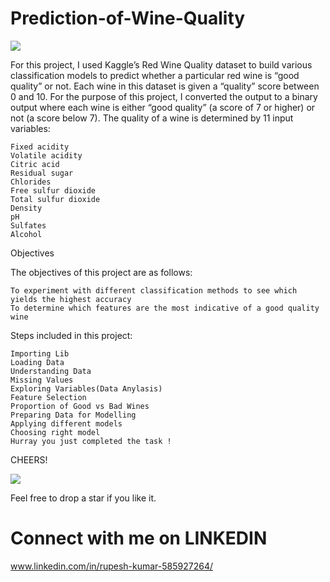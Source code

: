 # Prediction-of-Wine-Quality

<img src="https://miro.medium.com/max/875/1*2ayKmvVZCYaLPl-nmLLp5g.png">

For this project, I used Kaggle’s Red Wine Quality dataset to build various classification models to predict whether a particular red wine is “good quality” or not. Each wine in this dataset is given a “quality” score between 0 and 10. For the purpose of this project, I converted the output to a binary output where each wine is either “good quality” (a score of 7 or higher) or not (a score below 7). The quality of a wine is determined by 11 input variables:

    Fixed acidity
    Volatile acidity
    Citric acid
    Residual sugar
    Chlorides
    Free sulfur dioxide
    Total sulfur dioxide
    Density
    pH
    Sulfates
    Alcohol

Objectives

The objectives of this project are as follows:

    To experiment with different classification methods to see which yields the highest accuracy
    To determine which features are the most indicative of a good quality wine

Steps included in this project:

    Importing Lib
    Loading Data
    Understanding Data
    Missing Values
    Exploring Variables(Data Anylasis)
    Feature Selection
    Proportion of Good vs Bad Wines
    Preparing Data for Modelling
    Applying different models
    Choosing right model
    Hurray you just completed the task !
    
CHEERS!

<img src="http://media-cdn.tripadvisor.com/media/photo-s/10/28/86/6f/wine-cheers.jpg">

Feel free to drop a star if you like it.
# Connect with me on LINKEDIN
www.linkedin.com/in/rupesh-kumar-585927264/

